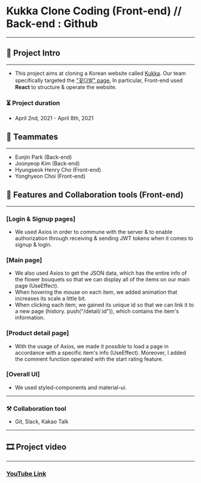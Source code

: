 # Kukka Clone Coding (Front-end) // Back-end : Github

---

## 📒 Project Intro

---

- This project aims at cloning a Korean website called [Kukka](https://kukka.kr/). Our team specifically targeted the ["꽃다발" page.](https://kukka.kr/shop/flowers/) In particular, Front-end used **React** to structure & operate the website.

### ⏳ Project duration

- April 2nd, 2021 - April 8th, 2021

## 🤝 Teammates

---

- Eunjin Park (Back-end)
- Joonyeop Kim (Back-end)
- Hyungseok Henry Cho (Front-end)
- Yonghyeon Choi (Front-end)

## 🔧 Features and Collaboration tools (Front-end)

---

### [Login & Signup pages]

- We used Axios in order to commune with the server & to enable authorization through receiving & sending JWT tokens when it comes to signup & login.

### [Main page]

- We also used Axios to get the JSON data, which has the entire info of the flower bouquets so that we can display all of the items on our main page (UseEffect).
- When hovering the mouse on each item, we added animation that increases its scale a little bit.
- When clicking each item, we gained its unique id so that we can link it to a new page (history. push("/detail/:id")), which contains the item's information.

### [Product detail page]

- With the usage of Axios, we made it possible to load a page in accordance with a specific item's info (UseEffect). Moreover, I added the comment function operated with the start rating feature.

### [Overall UI]

- We used styled-components and material-ui.

---

### ⚒ Collaboration tool

- Git, Slack, Kakao Talk

---

## 🎞 Project video

---

### [YouTube Link](https://youtu.be/sPRQiZKwT2w)
